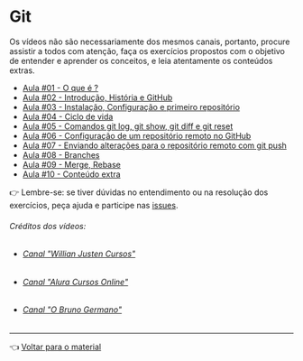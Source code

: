 # Git

Os vídeos não são necessariamente dos mesmos canais, portanto, procure assistir a todos com atenção, faça os exercícios propostos com o objetivo de entender e aprender os conceitos, e leia atentamente os conteúdos extras.

- [Aula #01 - O que é ?](aula01/aula.md)
- [Aula #02 - Introdução, História e GitHub](aula02/aula.md)
- [Aula #03 - Instalação, Configuração e primeiro repositório](aula03/aula.md)
- [Aula #04 - Ciclo de vida](aula04/aula.md)
- [Aula #05 - Comandos git log, git show, git diff e git reset](aula05/aula.md)
- [Aula #06 - Configuração de um repositório remoto no GitHub](aula06/aula.md)
- [Aula #07 - Enviando alterações para o repositório remoto com git push](aula07/aula.md)
- [Aula #08 - Branches](aula08/aula.md)
- [Aula #09 - Merge, Rebase](aula09/aula.md)
- [Aula #10 - Conteúdo extra](aula10/aula.md)

👉 Lembre-se: se tiver dúvidas no entendimento ou na resolução dos exercícios, peça ajuda e participe nas [issues](https://github.com/cwi-reset/edicao-03-level-1/issues).

###### _Créditos dos vídeos:_
 - ###### [Canal "Willian Justen Cursos"](https://www.youtube.com/c/WillianJustenCursos)
 - ###### [Canal "Alura Cursos Online"](https://www.youtube.com/channel/UCo7EHzKF2zDFWszw7Dg4mPw)
 - ###### [Canal "O Bruno Germano"](https://www.youtube.com/channel/UCBWbWViVqDHckknir8PIIdg)
 
---

👈 [Voltar para o material](../material.md)
